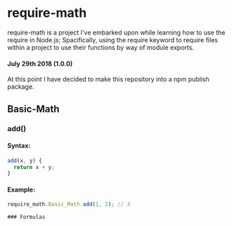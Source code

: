 # require-math
require-math is a project I've embarked upon while learning how to use the require in Node.js; Spacifically, using the require keyword to require files within a project to use their functions by way of module exports. 
#### July 29th 2018 (1.0.0)
At this point I have decided to make this repository into a npm publish package.

## Basic-Math
### add()
#### Syntax:
```javascript
add(x, y) {
  return x + y;
}
```
#### Example:
```javascript
require_math.Basic_Math.add(1, 2); // 3

### Formulas
